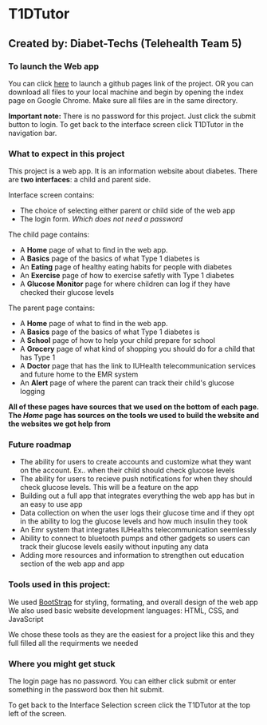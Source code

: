 # T1DTutor
## Created by: Diabet-Techs (Telehealth Team 5)

### To launch the Web app 
You can click [here](https://mattman52.github.io) to launch a github pages link of the project. 
OR you can download all files to your local machine and begin by opening the index page on Google Chrome. Make sure all files are in the same directory. 

**Important note:** There is no password for this project. Just click the submit button to login. To get back to the interface screen click T1DTutor in the navigation bar.
### What to expect in this project
This project is a web app. It is an information website about diabetes. There are **two interfaces**: a child and parent side.

Interface screen contains:
- The choice of selecting either parent or child side of the web app
- The login form. *Which does not need a password*

The child page contains:
- A **Home** page of what to find in the web app. 
- A **Basics** page of the basics of what Type 1 diabetes is
- An **Eating** page of healthy eating habits for people with diabetes
- An **Exercise** page of how to exercise safetly with Type 1 diabetes
- A **Glucose Monitor** page for where children can log if they have checked their glucose levels

The parent page contains:
- A **Home** page of what to find in the web app. 
- A **Basics** page of the basics of what Type 1 diabetes is
- A **School** page of how to help your child prepare for school
- A **Grocery** page of what kind of shopping you should do for a child that has Type 1
- A **Doctor** page that has the link to IUHealth telecommunication services and future home to the EMR system 
- An **Alert** page of where the parent can track their child's glucose logging

**All of these pages have sources that we used on the bottom of each page. The *Home* page has sources on the tools we used to build the website and the websites we got help from**

### Future roadmap
- The ability for users to create accounts and customize what they want on the account. Ex.. when their child should check glucose levels
- The ability for users to recieve push notifications for when they should check glucose levels. This will be a feature on the app
- Building out a full app that integrates everything the web app has but in an easy to use app
- Data collection on when the user logs their glucose time and if they opt in the ability to log the glucose levels and how much insulin they took
- An Emr system that integrates IUHealths telecommunication seemlessly
- Ability to connect to bluetooth pumps and other gadgets so users can track their glucose levels easily without inputing any data
- Adding more resources and information to strengthen out education section of the web app and app 


### Tools used in this project:
We used [BootStrap](https://getbootstrap.com/) for styling, formating, and overall design of the web app
We also used basic website development languages: HTML, CSS, and JavaScript

We chose these tools as they are the easiest for a project like this and they full filled all the requirments we needed

### Where you might get stuck
The login page has no password. You can either click submit or enter something in the password box then hit submit.

To get back to the Interface Selection screen click the T1DTutor at the top left of the screen. 

 
